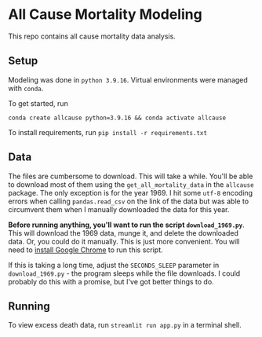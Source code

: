 # All Cause Mortality Modeling

This repo contains all cause mortality data analysis.


## Setup

Modeling was done in `python 3.9.16`. Virtual environments
were managed with `conda`. 

To get started, run 

```
conda create allcause python=3.9.16 && conda activate allcause
```

To install requirements, run `pip install -r requirements.txt`

## Data 

The files are cumbersome to download. This will take a while. You'll
be able to download most of them using the `get_all_mortality_data`
in the `allcause` package. The only exception is for the year 1969.
I hit some `utf-8` encoding errors when calling `pandas.read_csv`
on the link of the data but was able to circumvent them when I manually 
downloaded the data for this year. 

**Before running anything, you'll want to run the script `download_1969.py`**. 
This will download the 1969 data, munge it, and delete the downloaded
data. Or, you could do it manually. This is just more convenient. You will 
need to [install Google Chrome](https://www.google.com/chrome/dr/download/?brand=SLLM&geo=US&gclid=CjwKCAiAxvGfBhB-EiwAMPakqqmyw6YWuXBhWu9TCAEIlccn-nrh3fC6w6p1mlhsbEovVZlgVwhG9RoCzNwQAvD_BwE&gclsrc=aw.ds)
to run this script. 

If this is taking a long time, adjust the `SECONDS_SLEEP` parameter in
`download_1969.py` - the program sleeps while the file downloads. I could
probably do this with a promise, but I've got better things to do. 

## Running

To view excess death data, run `streamlit run app.py` in a terminal shell. 